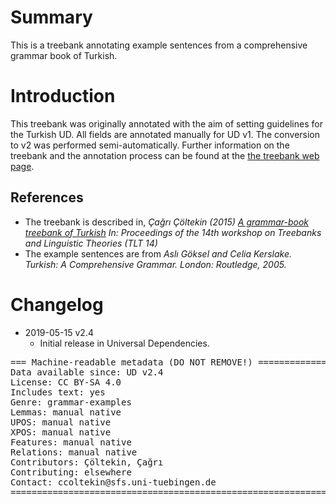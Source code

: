 # Summary

This is a treebank annotating example sentences from a comprehensive grammar book of Turkish.

# Introduction

This treebank was originally annotated with the aim of setting guidelines for the Turkish UD.
All fields are annotated manually for UD v1.
The conversion to v2 was performed semi-automatically.
Further information on the treebank and the annotation process can be found
at the [the treebank web page](http://coltekin.github.io/gk-treebank/).

## References

* The treebank is described in, _Çağrı Çöltekin (2015)
    [A grammar-book treebank of Turkish](http://tlt14.ipipan.waw.pl/index.php/download_file/view/17/152/)
    In: Proceedings of the 14th workshop on Treebanks and Linguistic Theories (TLT 14)_
* The example sentences are from
    _Aslı Göksel and Celia Kerslake.  Turkish: A Comprehensive Grammar. London: Routledge, 2005._


# Changelog

* 2019-05-15 v2.4
  * Initial release in Universal Dependencies.

<pre>
=== Machine-readable metadata (DO NOT REMOVE!) ================================
Data available since: UD v2.4
License: CC BY-SA 4.0
Includes text: yes
Genre: grammar-examples
Lemmas: manual native
UPOS: manual native
XPOS: manual native
Features: manual native
Relations: manual native
Contributors: Çöltekin, Çağrı
Contributing: elsewhere
Contact: ccoltekin@sfs.uni-tuebingen.de
===============================================================================
</pre>
